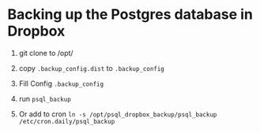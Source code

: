 # Backing up the Postgres database in Dropbox

1. git clone to /opt/

2. copy `.backup_config.dist` to `.backup_config`

3. Fill Config `.backup_config`

4. run `psql_backup` 

5. Or add to cron `ln -s /opt/psql_dropbox_backup/psql_backup /etc/cron.daily/psql_backup`
